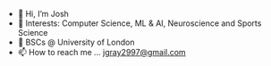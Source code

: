 - 👋 Hi, I’m Josh
- 👀 Interests: Computer Science, ML & AI, Neuroscience and Sports Science
- 🌱 BSCs @ University of London
- 📫 How to reach me ... jgray2997@gmail.com

<!---
neongra/neongra is a ✨ special ✨ repository because its `README.md` (this file) appears on your GitHub profile.
You can click the Preview link to take a look at your changes.
--->
